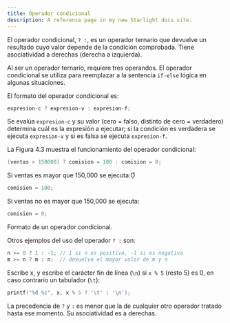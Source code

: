 ```yaml
---
title: Operador condicional 
description: A reference page in my new Starlight docs site.
---
```


El operador condicional, `? :`, es un operador ternario que devuelve un resultado cuyo valor depende de la condición comprobada. Tiene asociatividad a derechas (derecha a izquierda).

Al ser un operador ternario, requiere tres operandos. El operador condicional se utiliza para reemplazar a la sentencia `if-else` lógica en algunas situaciones.

El formato del operador condicional es:


```c
expresion-c ? expresion-v : expresion-f;
```

Se evalúa `expresion-c` y su valor (cero = falso, distinto de cero = verdadero) determina cuál es la expresión a ejecutar; si la condición es verdadera se ejecuta `expresion-v` y si es falsa se ejecuta `expresion-f`.

La Figura 4.3 muestra el funcionamiento del operador condicional:


```c
(ventas > 150000) ? comision = 100 : comision = 0;
```

Si ventas es mayor que 150,000 se ejecuta:


```c
comision = 100;
```

Si ventas no es mayor que 150,000 se ejecuta:


```c
comision = 0;
```

Formato de un operador condicional.

Otros ejemplos del uso del operador `? :` son:


```c
n >= 0 ? 1 : -1; // 1 si n es positivo, -1 si es negativo
m >= n ? m : n;  // devuelve el mayor valor de m y n
```

Escribe x, y escribe el carácter fin de línea (`\n`) si `x % 5` (resto 5) es 0, en caso contrario un tabulador (`\t`):


```c
printf("%d %c", x, x % 5 ? '\t' : '\n');
```

La precedencia de `?` y `:` es menor que la de cualquier otro operador tratado hasta ese momento. Su asociatividad es a derechas.

